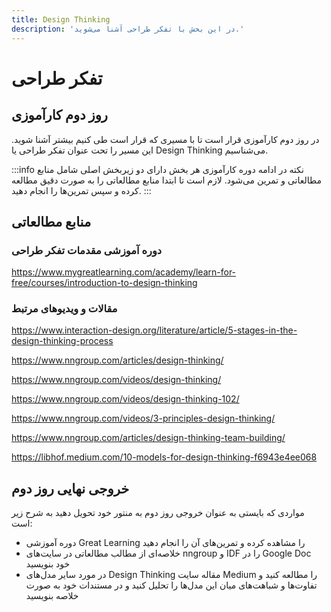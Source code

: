 ```yaml
---
title: Design Thinking
description: 'در این بخش با تفکر طراحی آشنا می‌شوید.'
---
```


# تفکر طراحی

## روز دوم کارآموزی
در روز دوم کارآموزی قرار است تا با مسیری که قرار است طی کنیم بیشتر آشنا شوید. این مسیر را تحت عنوان تفکر طراحی یا Design Thinking می‌شناسیم.

:::info نکته
در ادامه دوره کارآموزی هر بخش دارای دو زیربخش اصلی شامل منابع مطالعاتی و تمرین می‌شود.
لازم است تا ابتدا منابع مطالعاتی را به صورت دقیق مطالعه کرده و سپس تمرین‌ها را انجام دهید.
:::

## منابع مطالعاتی

### دوره آموزشی مقدمات تفکر طراحی

https://www.mygreatlearning.com/academy/learn-for-free/courses/introduction-to-design-thinking

### مقالات و ویدیوهای مرتبط

https://www.interaction-design.org/literature/article/5-stages-in-the-design-thinking-process

https://www.nngroup.com/articles/design-thinking/

https://www.nngroup.com/videos/design-thinking/

https://www.nngroup.com/videos/design-thinking-102/

https://www.nngroup.com/videos/3-principles-design-thinking/

https://www.nngroup.com/articles/design-thinking-team-building/

https://libhof.medium.com/10-models-for-design-thinking-f6943e4ee068

## خروجی نهایی روز دوم
مواردی که بایستی به عنوان خروجی روز دوم به منتور خود تحویل دهید به شرح زیر است:

* دوره آموزشی Great Learning را مشاهده کرده و تمرین‌های آن را انجام دهید
* خلاصه‌ای از مطالب مطالعاتی در سایت‌های nngroup و IDF را در Google Doc خود بنویسید
* در مورد سایر مدل‌های Design Thinking مقاله سایت Medium را مطالعه کنید و تفاوت‌ها و شباهت‌های میان این مدل‌ها را تحلیل کنید و در مستندات خود به صورت خلاصه بنویسید
